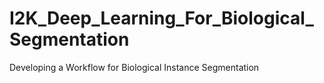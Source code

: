 # I2K_Deep_Learning_For_Biological_Segmentation
Developing a Workflow for Biological Instance Segmentation
